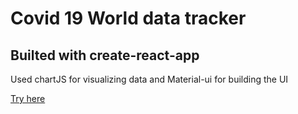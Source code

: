 # Covid 19 World data tracker

## Builted with create-react-app 

Used chartJS for visualizing data and Material-ui for building the UI 

[Try here](https://stupefied-dubinsky-69300e.netlify.app/)
